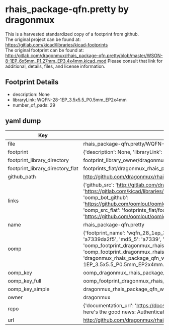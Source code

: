 # rhais_package-qfn.pretty by dragonmux  
This is a harvested standardized copy of a footprint from github.  
The original project can be found at:  
https://gitlab.com/kicad/libraries/kicad-footprints  
The original footprint can be found at:
http://gitlab.com/dragonmux/rhais_package-qfn.pretty/blob/master/WSON-8-1EP_6x5mm_P1.27mm_EP3.4x4mm.kicad_mod
Please consult that link for additional, details, files, and license information.  
## Footprint Details
* description: None  
* libraryLink: WQFN-28-1EP_3.5x5.5_P0.5mm_EP2x4mm  
* number_of_pads: 29  
## yaml dump  
| Key | Value |  
| --- | --- |  
| file | rhais_package-qfn.pretty/WQFN-28-1EP_3.5x5.5_P0.5mm_EP2x4mm.kicad_mod |  
| footprint | {'description': None, 'libraryLink': 'WQFN-28-1EP_3.5x5.5_P0.5mm_EP2x4mm', 'number_of_pads': 29} |  
| footprint_library_directory | footprint_library_owner/dragonmux_rhais_package-qfn.pretty |  
| footprint_library_directory_flat | footprints_flat/dragonmux_rhais_package_qfn_wqfn_28_1ep_3_5x5_5_p0_5mm_ep2x4mm/working |  
| github_path | http://github.com/dragonmux/rhais_package-qfn.pretty/blob/master/WQFN-28-1EP_3.5x5.5_P0.5mm_EP2x4mm.kicad_mod |  
| links | {'github_src': 'http://gitlab.com/dragonmux/rhais_package-qfn.pretty/blob/master/WSON-8-1EP_6x5mm_P1.27mm_EP3.4x4mm.kicad_mod', 'github_src_repo': 'https://gitlab.com/kicad/libraries/kicad-footprints', 'oomp_bot': 'footprints/dragonmux_rhais_package_qfn_wqfn_28_1ep_3_5x5_5_p0_5mm_ep2x4mm/working', 'oomp_bot_github': 'https://github.com/oomlout/oomlout_oomp_footprint_bot/tree/main/footprints/dragonmux_rhais_package_qfn_wqfn_28_1ep_3_5x5_5_p0_5mm_ep2x4mm/working', 'oomp_src_flat': 'footprints_flat/footprints_flat/dragonmux_rhais_package_qfn_wqfn_28_1ep_3_5x5_5_p0_5mm_ep2x4mm/working', 'oomp_src_flat_github': 'https://github.com/oomlout/oomlout_oomp_footprint_src/tree/main/footprints_flat/dragonmux_rhais_package_qfn_wqfn_28_1ep_3_5x5_5_p0_5mm_ep2x4mm/working'} |  
| name | rhais_package-qfn.pretty |  
| oomp | {'footprint_name': 'wqfn_28_1ep_3_5x5_5_p0_5mm_ep2x4mm', 'library_name': 'rhais_package_qfn', 'md5': 'a7339da2f56eb314b4e79b0139a9f850', 'md5_10': 'a7339da2f5', 'md5_5': 'a7339', 'md5_6': 'a7339d', 'oomp_key': 'oomp_dragonmux_rhais_package_qfn_wqfn_28_1ep_3_5x5_5_p0_5mm_ep2x4mm', 'oomp_key_extra': 'oomp_footprint_dragonmux_rhais_package_qfn_wqfn_28_1ep_3_5x5_5_p0_5mm_ep2x4mm', 'oomp_key_full': 'oomp_footprint_dragonmux_rhais_package_qfn_wqfn_28_1ep_3_5x5_5_p0_5mm_ep2x4mm_a7339d', 'oomp_key_simple': 'dragonmux_rhais_package_qfn_wqfn_28_1ep_3_5x5_5_p0_5mm_ep2x4mm', 'original_filename': 'rhais_package-qfn.pretty/WQFN-28-1EP_3.5x5.5_P0.5mm_EP2x4mm.kicad_mod', 'owner_name': 'dragonmux'} |  
| oomp_key | oomp_dragonmux_rhais_package_qfn_wqfn_28_1ep_3_5x5_5_p0_5mm_ep2x4mm |  
| oomp_key_full | oomp_footprint_dragonmux_rhais_package_qfn_wqfn_28_1ep_3_5x5_5_p0_5mm_ep2x4mm |  
| oomp_key_simple | dragonmux_rhais_package_qfn_wqfn_28_1ep_3_5x5_5_p0_5mm_ep2x4mm |  
| owner | dragonmux |  
| repo | {'documentation_url': 'https://docs.github.com/rest/overview/resources-in-the-rest-api#rate-limiting', 'message': "API rate limit exceeded for 84.66.173.59. (But here's the good news: Authenticated requests get a higher rate limit. Check out the documentation for more details.)"} |  
| url | http://github.com/dragonmux/rhais_package-qfn.pretty |  

